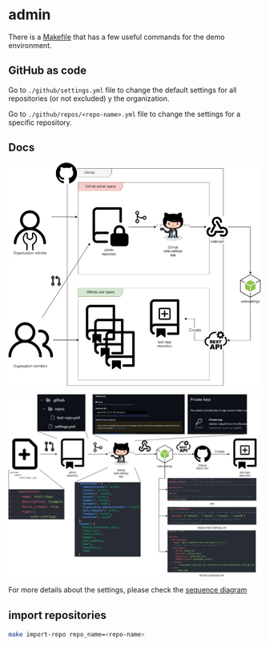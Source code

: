 # admin

There is a [Makefile](./Makefile) that has a few useful commands for the demo environment.

## GitHub as code

Go to `./github/settings.yml` file to change the default settings for all repositories (or not excluded) y the organization.

Go to `./github/repos/<repo-name>.yml` file to change the settings for a specific repository.

## Docs

![/assets/safe-settings_space.jpg](/assets/safe-settings_space.jpg)

![/assets/safe-settings_demo_pipeline.jpg](/assets/safe-settings_demo_pipeline.jpg)

For more details about the settings, please check the [sequence diagram](/assets/safe-settings_sequence.jpg)

## import repositories

```bash
make import-repo repo_name=<repo-name>
```
